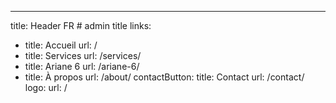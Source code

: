 ---
title: Header FR  # admin title
links: 
  - title: Accueil
    url: /    
  - title: Services
    url: /services/    
  - title: Ariane 6
    url: /ariane-6/    
  - title: À propos
    url: /about/
contactButton:
  title: Contact 
  url: /contact/
logo:
  url: /